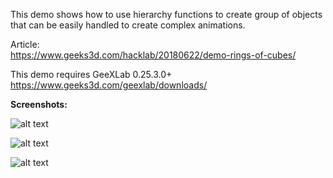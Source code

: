 This demo shows how to use hierarchy functions to create group of objects that can be easily handled to create complex animations.

Article:
<br>
https://www.geeks3d.com/hacklab/20180622/demo-rings-of-cubes/

This demo requires GeeXLab 0.25.3.0+
<br>
https://www.geeks3d.com/geexlab/downloads/


<b>Screenshots:</b>

![alt text](https://github.com/jegx/geexlab/blob/master/demos/rings-of-cubes/screenshots/geexlab-rings-demo-32-cubes-16-rings.jpg)

![alt text](https://github.com/jegx/geexlab/blob/master/demos/rings-of-cubes/screenshots/geexlab-rings-demo-64-cubes-16-rings.jpg)

![alt text](https://github.com/jegx/geexlab/blob/master/demos/rings-of-cubes/screenshots/geexlab-rings-demo-64-cubes-32-rings.jpg)

